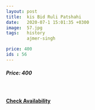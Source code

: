 ```yaml
---
layout: post
title:  kis Bid Ruli Patshahi
date:   2020-07-1 15:01:35 +0300
image:  57.jpg
tags:   history
        ajmer-singh

price: 400
ids : 56
---
```



<h5>Price: 400</h5><br>

<h4><a class="add-cart cart1" href="{{ site.baseurl }}/books#56"><b>Check Availability</b></a></h4>

<body>
 <script src="{{ site.baseurl }}/js/main.js"></script>
 </body>